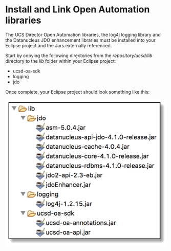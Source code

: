 # Install and Link Open Automation libraries

The UCS Director Open Automation libraries, the log4j logging library and the Datanucleus JDO enhancement libraries must be installed into your Eclipse project and the Jars externally referenced.

Start by copying the following directories from the _repository/ucsd<VERSION>/lib_ directory to the _lib_ folder within your Eclipse project:

 * ucsd-oa-sdk
 * logging
 * jdo

Once complete, your Eclipse project should look something like this:

![alt text](https://github.com/rwhitear42/UCS_Director_Open_Automation_From_Scratch/blob/master/docs/initial_framework/images/oa_libraries_installation.png "OA libraries")

